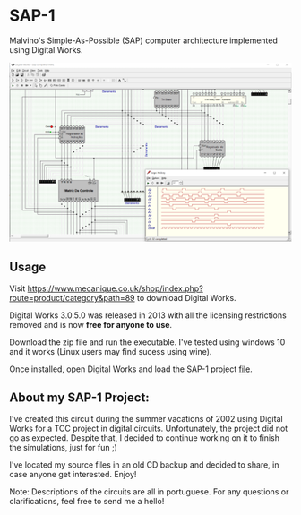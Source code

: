 # SAP-1

Malvino's Simple-As-Possible (SAP) computer architecture implemented using Digital Works.

![Screenshot Digital Works](/logo.png)

## Usage

Visit https://www.mecanique.co.uk/shop/index.php?route=product/category&path=89 to download Digital Works.

Digital Works 3.0.5.0 was released in 2013 with all the licensing restrictions removed and is now **free for anyone to use**.

Download the zip file and run the executable. I've tested using windows 10 and it works (Linux users may find sucess using wine).

Once installed, open Digital Works and load the SAP-1 project [file](https://github.com/toaster-code/SAP-1/raw/main/Sap%20completo%20FINAL.dwm).

## About my SAP-1 Project:

I've created this circuit during the summer vacations of 2002 using Digital Works for a TCC project in digital circuits. Unfortunately, the project did not go as expected. Despite that, I decided to continue working on it to finish the simulations, just for fun ;)

I've located my source files in an old CD backup and decided to share, in case anyone get interested. Enjoy!

Note: Descriptions of the circuits are all in portuguese.
For any questions or clarifications, feel free to send me a hello!
